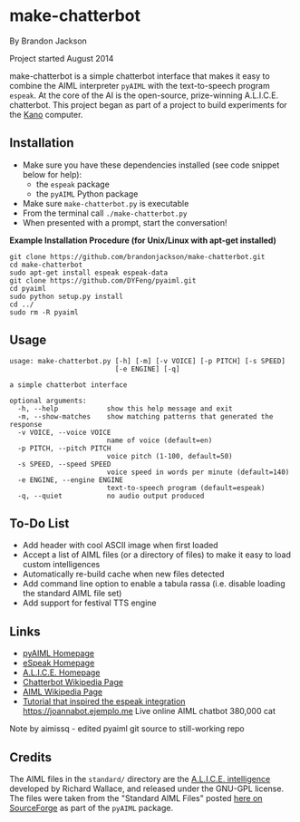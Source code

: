 make-chatterbot
===============

By Brandon Jackson

Project started August 2014

make-chatterbot is a simple chatterbot interface that makes it easy to combine the AIML interpreter `pyAIML` with the text-to-speech program `espeak`. At the core of the AI is the open-source, prize-winning A.L.I.C.E. chatterbot. This project began as part of a project to build experiments for the [Kano](http://kano.me) computer.

Installation
------------

- Make sure you have these dependencies installed (see code snippet below for help):
    - the `espeak` package
    - the `pyAIML` Python package 
- Make sure `make-chatterbot.py` is executable
- From the terminal call `./make-chatterbot.py`
- When presented with a prompt, start the conversation!

**Example Installation Procedure (for Unix/Linux with apt-get installed)**

```
git clone https://github.com/brandonjackson/make-chatterbot.git
cd make-chatterbot
sudo apt-get install espeak espeak-data
git clone https://github.com/DYFeng/pyaiml.git
cd pyaiml
sudo python setup.py install
cd ../
sudo rm -R pyaiml
```

Usage
-----

```
usage: make-chatterbot.py [-h] [-m] [-v VOICE] [-p PITCH] [-s SPEED]
                          [-e ENGINE] [-q]

a simple chatterbot interface

optional arguments:
  -h, --help            show this help message and exit
  -m, --show-matches    show matching patterns that generated the response
  -v VOICE, --voice VOICE
                        name of voice (default=en)
  -p PITCH, --pitch PITCH
                        voice pitch (1-100, default=50)
  -s SPEED, --speed SPEED
                        voice speed in words per minute (default=140)
  -e ENGINE, --engine ENGINE
                        text-to-speech program (default=espeak)
  -q, --quiet           no audio output produced
```

To-Do List
----------

- Add header with cool ASCII image when first loaded
- Accept a list of AIML files (or a directory of files) to make it easy to load custom intelligences
- Automatically re-build cache when new files detected
- Add command line option to enable a tabula rassa (i.e. disable loading the standard AIML file set)
- Add support for festival TTS engine

Links
-----

- [pyAIML Homepage](http://pyaiml.sourceforge.net/)
- [eSpeak Homepage](http://espeak.sourceforge.net/)
- [A.L.I.C.E. Homepage](http://alice.pandorabots.com/)
- [Chatterbot Wikipedia Page](http://en.wikipedia.org/wiki/Chatterbot)
- [AIML Wikipedia Page](http://en.wikipedia.org/wiki/AIML)
- [Tutorial that inspired the espeak integration](http://www.iniy.org/?p=68)
  https://joannabot.ejemplo.me Live online AIML chatbot 380,000 cat

Note by aimissq - edited pyaiml git source to still-working repo

Credits
-------

The AIML files in the `standard/` directory are the [A.L.I.C.E. intelligence](http://alice.pandorabots.com/) developed by Richard Wallace, and released under the GNU-GPL license. The files were taken from the "Standard AIML Files" posted [here on SourceForge](http://sourceforge.net/projects/pyaiml/files/Other%20Files/Standard%20AIML%20set/standard-aiml.zip/download) as part of the `pyAIML` package.
